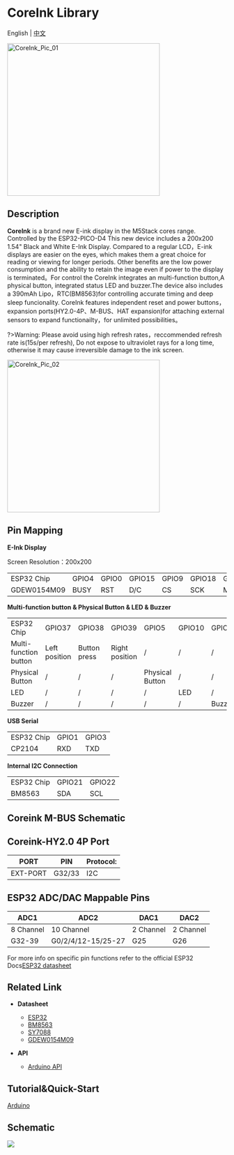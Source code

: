 # CoreInk Library

English | [中文](README_cn.md)

<img src="http://docs.m5stack.com/assets/img/product_pics/core/coreink/coreink_01.webp" alt="CoreInk_Pic_01" width="350">

## Description

**CoreInk** is a brand new E-ink display in the M5Stack cores range. Controlled by the ESP32-PICO-D4 This new device includes a 200x200 1.54" Black and White E-Ink Display. Compared to a regular LCD，E-ink displays are easier on the eyes, which makes them a great choice for reading or viewing for longer periods. Other benefits are the low power consumption and the ability to retain the image even if power to the display is terminated。For control the CoreInk integrates an multi-function button,A physical button, integrated status LED and buzzer.The device also includes a 390mAh Lipo，RTC(BM8563)for controlling accurate timing and deep sleep funcionality. CoreInk features independent reset and power buttons，expansion ports(HY2.0-4P、M-BUS、HAT expansion)for attaching external sensors to expand functionailty，for unlimited possibilities。

?>Warning: Please avoid using high refresh rates，reccommended refresh rate is(15s/per refresh), Do not expose to ultraviolet rays for a long time, otherwise it may cause irreversible damage to the ink screen.

<img src="http://docs.m5stack.com/assets/img/product_pics/core/coreink/coreink_02.webp" alt="CoreInk_Pic_02" width="350">

## Pin Mapping

**E-Ink Display**

Screen Resolution：200x200

<table>
 <tr><td>ESP32 Chip</td><td>GPIO4</td><td>GPIO0</td><td>GPIO15</td><td>GPIO9</td><td>GPIO18</td><td>GPIO23</td></tr>
 <tr><td>GDEW0154M09</td><td>BUSY</td><td>RST</td><td>D/C</td><td>CS</td><td>SCK</td><td>MOSI</td></tr>
</table>

**Multi-function button & Physical Button & LED & Buzzer**

<table>
 <tr><td>ESP32 Chip</td><td>GPIO37</td><td>GPIO38</td><td>GPIO39</td><td>GPIO5</td><td>GPIO10</td><td>GPIO2</td></tr>
 <tr><td>Multi-function button</td><td>Left position</td><td>Button press</td><td>Right position</td><td>/</td><td>/</td><td>/</td></tr>
 <tr><td>Physical Button</td><td>/</td><td>/</td><td>/</td><td>Physical Button</td><td>/</td><td>/</td></tr>
 <tr><td>LED</td><td>/</td><td>/</td><td>/</td><td>/</td><td>LED</td><td>/</td></tr>
 <tr><td>Buzzer</td><td>/</td><td>/</td><td>/</td><td>/</td><td>/</td><td>Buzzer</td></tr>
</table>

**USB Serial**

<table>
 <tr><td>ESP32 Chip</td><td>GPIO1</td><td>GPIO3</td></tr>
 <tr><td>CP2104</td><td>RXD</td><td>TXD</td></tr>
</table>


**Internal I2C Connection**

<table>
 <tr><td>ESP32 Chip</td><td>GPIO21</td><td>GPIO22</td></tr>
 <tr><td>BM8563</td><td>SDA</td><td>SCL</td></tr>
</table>

## Coreink M-BUS Schematic

<!-- <img class="pic" src="assets/img/product_pics/core/core2/core2_mbus.webp" width = "50%"> -->

## Coreink-HY2.0 4P Port

<table>
      <thead>
         <th>PORT</th>
         <th>PIN</th>
         <th>Protocol:</th>
      </thead>
      <tbody>
      <tr>
         <td>EXT-PORT</td>
         <td>G32/33</td>
         <td>I2C</td>
      </tr>
    </tbody>
</table>

## ESP32 ADC/DAC Mappable Pins

<table>
      <thead>
         <th>ADC1</th>
         <th>ADC2</th>
         <th>DAC1</th>
         <th>DAC2</th>
      </thead>
      <tbody>
      <tr>
         <td>8 Channel</td>
         <td>10 Channel</td>
         <td>2 Channel</td>
         <td>2 Channel</td>  
      </tr>
      <tr>
         <td>G32-39</td>
         <td>G0/2/4/12-15/25-27</td>
         <td>G25</td>
         <td>G26</td>
      </tr>
    </tbody>
</table>

For more info on specific pin functions refer to the official ESP32 Docs[ESP32 datasheet](https://m5stack.oss-cn-shenzhen.aliyuncs.com/resource/docs/datasheet/core/esp32_datasheet_en.pdf)

## Related Link

- **Datasheet** 
   - [ESP32](https://m5stack.oss-cn-shenzhen.aliyuncs.com/resource/docs/datasheet/core/esp32_datasheet_cn.pdf)
   - [BM8563](https://m5stack.oss-cn-shenzhen.aliyuncs.com/resource/docs/datasheet/core/BM8563_V1.1_cn.pdf)
   - [SY7088](https://m5stack.oss-cn-shenzhen.aliyuncs.com/resource/docs/datasheet/core/SY7088-Silergy.pdf)
   - [GDEW0154M09](https://m5stack.oss-cn-shenzhen.aliyuncs.com/resource/docs/datasheet/core/CoreInk-K048-GDEW0154M09%20V2.0%20Specification.pdf)

-  **API**

   - [Arduino API](http://docs.m5stack.com/#/en/arduino/arduino_home_page)

## Tutorial&Quick-Start

<a href="http://docs.m5stack.com/#/en/quick_start/coreink/quick_start_arduino"><el-tag effect="plain">Arduino</el-tag></a>

## Schematic

<img src="http://docs.m5stack.com/assets/img/product_pics/core/coreink/coreink_sch1.webp">
